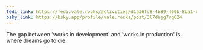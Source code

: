 ```yaml
---
fedi_link: https://fedi.vale.rocks/activities/d1a36fd8-4b89-460b-8ba1-b1c03b075ec3
bsky_link: https://bsky.app/profile/vale.rocks/post/3l7dnjg7vg624
---
```


The gap between 'works in development' and 'works in production' is where dreams go to die.
